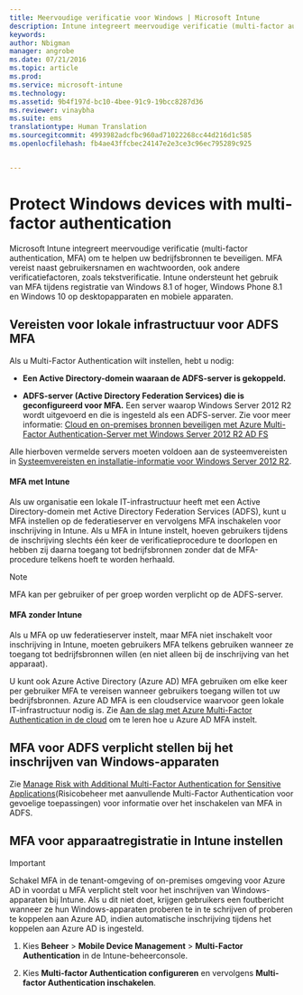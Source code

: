 ```yaml
---
title: Meervoudige verificatie voor Windows | Microsoft Intune
description: Intune integreert meervoudige verificatie (multi-factor authentication, MFA) om te helpen uw bedrijfsbronnen te beveiligen.
keywords: 
author: Nbigman
manager: angrobe
ms.date: 07/21/2016
ms.topic: article
ms.prod: 
ms.service: microsoft-intune
ms.technology: 
ms.assetid: 9b4f197d-bc10-4bee-91c9-19bcc8287d36
ms.reviewer: vinaybha
ms.suite: ems
translationtype: Human Translation
ms.sourcegitcommit: 4993982adcfbc960ad71022268cc44d216d1c585
ms.openlocfilehash: fb4ae43ffcbec24147e2e3ce3c96ec795289c925


---
```


# Protect Windows devices with multi-factor authentication
Microsoft Intune integreert meervoudige verificatie (multi-factor authentication, MFA) om te helpen uw bedrijfsbronnen te beveiligen. MFA vereist naast gebruikersnamen en wachtwoorden, ook andere verificatiefactoren, zoals tekstverificatie. Intune ondersteunt het gebruik van MFA tijdens registratie van Windows 8.1 of hoger, Windows Phone 8.1 en Windows 10 op desktopapparaten en mobiele apparaten.

## Vereisten voor lokale infrastructuur voor ADFS MFA
Als u Multi-Factor Authentication wilt instellen, hebt u nodig:

-   **Een Active Directory-domein waaraan de ADFS-server is gekoppeld.**

-   **ADFS-server (Active Directory Federation Services) die is geconfigureerd voor MFA.** Een server waarop Windows Server 2012 R2 wordt uitgevoerd en die is ingesteld als een ADFS-server. Zie voor meer informatie: [Cloud en on-premises bronnen beveiligen met Azure Multi-Factor Authentication-Server met Windows Server 2012 R2 AD FS](https://azure.microsoft.com/en-us/documentation/articles/multi-factor-authentication-get-started-adfs-w2k12/)

Alle hierboven vermelde servers moeten voldoen aan de systeemvereisten in [Systeemvereisten en installatie-informatie voor Windows Server 2012 R2](http://technet.microsoft.com/library/dn303418.aspx).

#### MFA met Intune
Als uw organisatie een lokale IT-infrastructuur heeft met een Active Directory-domein met Active Directory Federation Services (ADFS), kunt u MFA instellen op de federatieserver en vervolgens MFA inschakelen voor inschrijving in Intune. Als u MFA in Intune instelt, hoeven gebruikers tijdens de inschrijving slechts één keer de verificatieprocedure te doorlopen en hebben zij daarna toegang tot bedrijfsbronnen zonder dat de MFA-procedure telkens hoeft te worden herhaald.

>[!NOTE]
>MFA kan per gebruiker of per groep worden verplicht op de ADFS-server.  

#### MFA zonder Intune
Als u MFA op uw federatieserver instelt, maar MFA niet inschakelt voor inschrijving in Intune, moeten gebruikers MFA telkens gebruiken wanneer ze toegang tot bedrijfsbronnen willen (en niet alleen bij de inschrijving van het apparaat).

U kunt ook Azure Active Directory (Azure AD) MFA gebruiken om elke keer per gebruiker MFA te vereisen wanneer gebruikers toegang willen tot uw bedrijfsbronnen. Azure AD MFA is een cloudservice waarvoor geen lokale IT-infrastructuur nodig is. Zie [Aan de slag met Azure Multi-Factor Authentication in de cloud](https://azure.microsoft.com/en-us/documentation/articles/multi-factor-authentication-get-started-cloud/) om te leren hoe u Azure AD MFA instelt.

## MFA voor ADFS verplicht stellen bij het inschrijven van Windows-apparaten
Zie [Manage Risk with Additional Multi-Factor Authentication for Sensitive Applications](http://technet.microsoft.com/library/dn280949.aspx)(Risicobeheer met aanvullende Multi-Factor Authentication voor gevoelige toepassingen) voor informatie over het inschakelen van MFA in ADFS.

## MFA voor apparaatregistratie in Intune instellen
>[!Important]  
>Schakel MFA in de tenant-omgeving of on-premises omgeving voor Azure AD in voordat u MFA verplicht stelt voor het inschrijven van Windows-apparaten bij Intune. Als u dit niet doet, krijgen gebruikers een foutbericht wanneer ze hun Windows-apparaten proberen te in te schrijven of proberen te koppelen aan Azure AD, indien automatische inschrijving tijdens het koppelen aan Azure AD is ingesteld.

1.  Kies **Beheer** &gt; **Mobile Device Management** &gt; **Multi-Factor Authentication** in de Intune-beheerconsole.

2.  Kies **Multi-factor Authentication configureren** en vervolgens **Multi-factor Authentication inschakelen**.



<!--HONumber=Aug16_HO3-->


